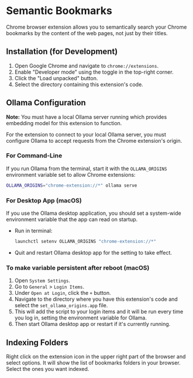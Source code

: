 # Semantic Bookmarks

Chrome browser extension allows you to semantically search your Chrome bookmarks by the content of the web pages, not just by their titles.

## Installation (for Development)

1.  Open Google Chrome and navigate to `chrome://extensions`.
2.  Enable "Developer mode" using the toggle in the top-right corner.
3.  Click the "Load unpacked" button.
4.  Select the directory containing this extension's code.

## Ollama Configuration

**Note:** You must have a local Ollama server running which provides embedding model for this extension to function.

For the extension to connect to your local Ollama server, you must configure Ollama to accept requests from the Chrome extension's origin.

### For Command-Line

If you run Ollama from the terminal, start it with the `OLLAMA_ORIGINS` environment variable set to allow Chrome extensions:

```bash
OLLAMA_ORIGINS="chrome-extension://*" ollama serve
```

### For Desktop App (macOS)

If you use the Ollama desktop application, you should set a system-wide environment variable that the app can read on startup.

-  Run in terminal:
    ```bash
    launchctl setenv OLLAMA_ORIGINS "chrome-extension://*"
    ```
-  Quit and restart Ollama desktop app for the setting to take effect.

### To make variable persistent after reboot (macOS)

1.  Open `System Settings`.
2.  Go to `General` > `Login Items`.
3.  Under `Open at Login`, click the `+` button.
4.  Navigate to the directory where you have this extension's code and select the `set_ollama_origins.app` file.
5.  This will add the script to your login items and it will be run every time you log in, setting the environment variable for Ollama.
6.  Then start Ollama desktop app or restart if it's currently running.

## Indexing Folders

Right click on the extension icon in the upper right part of the browser and select options. It will show the list of bookmarks folders in your browser. Select the ones you want indexed.

